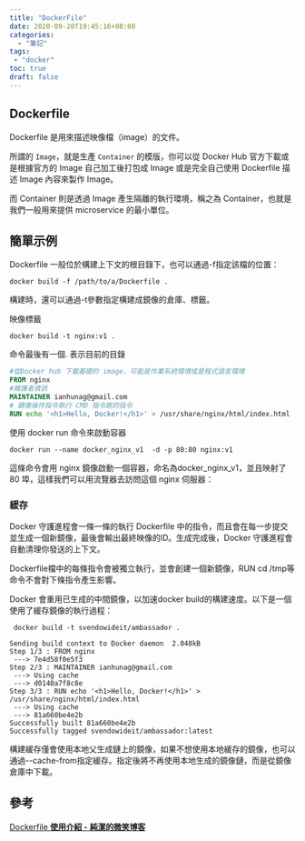```yaml
---
title: "DockerFile"
date: 2020-09-20T19:45:16+08:00
categories:
  - "筆記"
tags:
 - "docker"
toc: true
draft: false
---
```




<!--more-->
## Dockerfile

Dockerfile 是用來描述映像檔（image）的文件。

所謂的 `Image`，就是生產 `Container` 的模版，你可以從 Docker Hub 官方下載或是根據官方的 Image 自己加工後打包成 Image 或是完全自己使用 Dockerfile 描述 Image 內容來製作 Image。

而 Container 則是透過 Image 產生隔離的執行環境，稱之為 Container，也就是我們一般用來提供 microservice 的最小單位。

## 簡單示例

Dockerfile 一般位於構建上下文的根目錄下，也可以通過-f指定該檔的位置：

````shell
docker build -f /path/to/a/Dockerfile .
````

構建時，還可以通過-t參數指定構建成鏡像的倉庫、標籤。

映像標籤

```shell
docker build -t nginx:v1 .
```

命令最後有一個. 表示目前的目錄

````dockerfile
#從Docker hub 下載基礎的 image，可能是作業系統環境或是程式語言環境
FROM nginx
#維護者資訊
MAINTAINER ianhunag@gmail.com 
# 鏡像操作指令執行 CMD 指令跑的指令
RUN echo '<h1>Hello, Docker!</h1>' > /usr/share/nginx/html/index.html
````

使用 docker run 命令來啟動容器

```shell
docker run --name docker_nginx_v1  -d -p 80:80 nginx:v1
```

這條命令會用 nginx 鏡像啟動一個容器，命名為docker_nginx_v1，並且映射了 80 埠，這樣我們可以用流覽器去訪問這個 nginx 伺服器：

### 緩存

Docker 守護進程會一條一條的執行 Dockerfile 中的指令，而且會在每一步提交並生成一個新鏡像，最後會輸出最終映像的ID。生成完成後，Docker 守護進程會自動清理你發送的上下文。

Dockerfile檔中的每條指令會被獨立執行，並會創建一個新鏡像，RUN cd /tmp等命令不會對下條指令產生影響。 

Docker 會重用已生成的中間鏡像，以加速docker build的構建速度。以下是一個使用了緩存鏡像的執行過程：

```shell
 docker build -t svendowideit/ambassador .
```


```shell
Sending build context to Docker daemon  2.048kB
Step 1/3 : FROM nginx
 ---> 7e4d58f0e5f3
Step 2/3 : MAINTAINER ianhunag@gmail.com
 ---> Using cache
 ---> d0140a7f8c8e
Step 3/3 : RUN echo '<h1>Hello, Docker!</h1>' > /usr/share/nginx/html/index.html
 ---> Using cache
 ---> 81a660be4e2b
Successfully built 81a660be4e2b
Successfully tagged svendowideit/ambassador:latest

```

構建緩存僅會使用本地父生成鏈上的鏡像，如果不想使用本地緩存的鏡像，也可以通過--cache-from指定緩存。指定後將不再使用本地生成的鏡像鏈，而是從鏡像倉庫中下載。


## 參考

[Dockerfile **使用介紹 -** **純潔的微笑博客**](http://www.ityouknow.com/docker/2018/03/12/docker-use-dockerfile.html)

